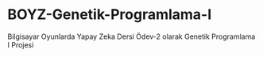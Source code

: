 # BOYZ-Genetik-Programlama-I
Bilgisayar Oyunlarda Yapay Zeka Dersi Ödev-2 olarak Genetik Programlama I Projesi
